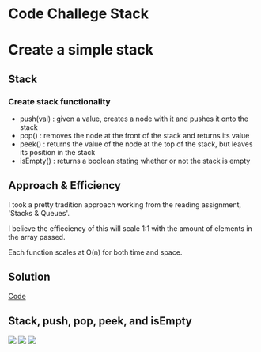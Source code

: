 # Code Challege Stack

# Create a simple stack

## Stack

### Create stack functionality 
- push(val) : given a value, creates a node with it and pushes it onto the stack
- pop() : removes the node at the front of the stack and returns its value
- peek() : returns the value of the node at the top of the stack, but leaves its position in the stack
- isEmpty() : returns a boolean stating whether or not the stack is empty

## Approach & Efficiency

I took a pretty tradition approach working from the reading assignment, 'Stacks & Queues'. 

I believe the effieciency of this will scale 1:1 with the amount of elements in the array passed. 

Each function scales at O(n) for both time and space.

## Solution

[Code](./stack.js)

## Stack, push, pop, peek, and isEmpty

![](./assets/stack-queue-1.jpg)
![](./assets/stack-queue-2.jpg)
![](./assets/stack-queue-3.jpg)